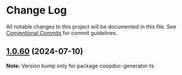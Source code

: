 # Change Log

All notable changes to this project will be documented in this file.
See [Conventional Commits](https://conventionalcommits.org) for commit guidelines.

## [1.0.60](https://github.com/copenomics/coopdoc-generator-ts/compare/coopdoc-generator-ts@1.0.60-testnet.0...coopdoc-generator-ts@1.0.60) (2024-07-10)

**Note:** Version bump only for package coopdoc-generator-ts
